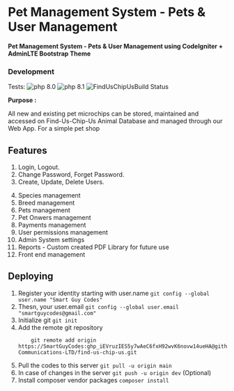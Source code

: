 # Pet Management System - Pets & User Management
**Pet Management System - Pets & User Management using CodeIgniter + AdminLTE Bootstrap Theme**

### Development
<!-- [![Build Status](https://travis-ci.org/ChurchCRM/CRM.svg?branch=master)](https://travis-ci.org/ChurchCRM/CRM) -->
Tests: ![php 8.0](https://github.com/abivia/ledger/actions/workflows/php80.yml/badge.svg) ![php 8.1](https://github.com/abivia/ledger/actions/workflows/php81.yml/badge.svg) ![FindUsChipUsBuild Status](https://github.com/Trulance-Communications-LTD/finduschipus/actions/workflows/finduschipus.yaml/badge.svg)


**Purpose :**

All new and existing pet microchips can be stored, maintained and accessed on Find-Us-Chip-Us Animal Database and managed through our Web App. For a simple pet shop

## Features
1. Login, Logout.
2. Change Password, Forget Password.
3. Create, Update, Delete Users.
<!-- 3. Login history of Users. -->
4. Species management
5. Breed management
6. Pets management
7. Pet Onwers management
8. Payments management
9. User permissions management
10. Admin System settings
11. Reports - Custom created PDF Library for future use
12. Front end management

## Deploying

1. Register your identity starting with user.name
	``` git config --global user.name "Smart Guy Codes"  ```
2. Thesn, your user.email
	```	git config --global user.email "smartguycodes@gmail.com" ```  
3. Initialize git 
	``` git init ```
4. Add the remote git repository 
	``` 
		git remote add origin https://SmartGuyCodes: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@github.com/Trulance-Communications-LTD/find-us-chip-us.git
	``` 
5. Pull the codes to this server 
	``` git pull -u origin main ```
6. In case of changes in the server 
	``` git push -u origin dev ``` (Optional)
7. Install composer vendor packages
	``` composer install ```